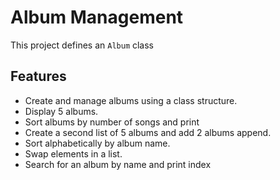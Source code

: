 # Album Management 

This project defines an `Album` class 

## Features
- Create and manage albums using a class structure.
- Display 5 albums.
- Sort albums by number of songs and print
- Create a second list of 5 albums and add 2 albums append. 
- Sort alphabetically by album name.
- Swap elements in a list.
- Search for an album by name and print index
  


